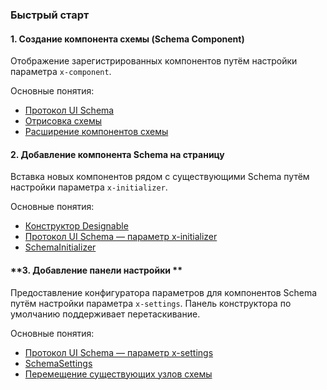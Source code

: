 ### **Быстрый старт**

#### **1. Создание компонента схемы (Schema Component)**

Отображение зарегистрированных компонентов путём настройки параметра `x-component`.

Основные понятия:

- [Протокол UI Schema](/development/client/ui-schema/what-is-ui-schema)
- [Отрисовка схемы](/development/client/ui-schema/rendering)
- [Расширение компонентов схемы](/development/client/ui-schema/extending)

<code src="./demos/demo1.tsx"></code>

#### **2. Добавление компонента Schema на страницу**

Вставка новых компонентов рядом с существующими Schema путём настройки параметра `x-initializer`.

Основные понятия:

- [Конструктор Designable](/development/client/ui-schema/designable)
- [Протокол UI Schema — параметр x-initializer](/development/client/ui-schema/what-is-ui-schema#x-initializer)
- [SchemaInitializer](/development/client/ui-schema/initializer)

<code src="./demos/demo2.tsx"></code>

#### **3. Добавление панели настройки **

Предоставление конфигуратора параметров для компонентов Schema путём настройки параметра `x-settings`. Панель конструктора по умолчанию поддерживает перетаскивание.

Основные понятия:

- [Протокол UI Schema — параметр x-settings](/development/client/ui-schema/what-is-ui-schema#x-settings)
- [SchemaSettings](/development/client/ui-schema/settings)
- [Перемещение существующих узлов схемы](/development/client/ui-schema/designable#move-between-nodes)

<code src="./demos/demo3.tsx"></code>

